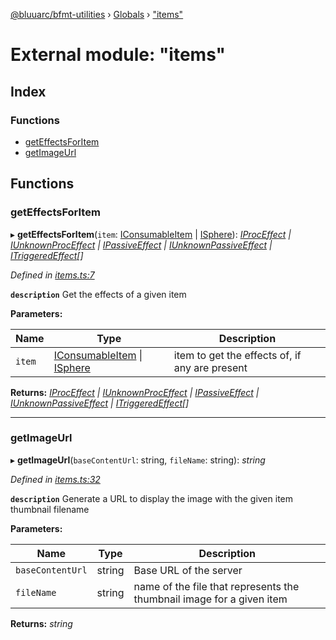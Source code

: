[@bluuarc/bfmt-utilities](../README.md) › [Globals](../globals.md) › ["items"](_items_.md)

# External module: "items"

## Index

### Functions

* [getEffectsForItem](_items_.md#geteffectsforitem)
* [getImageUrl](_items_.md#getimageurl)

## Functions

###  getEffectsForItem

▸ **getEffectsForItem**(`item`: [IConsumableItem](../interfaces/_datamine_types_.iconsumableitem.md) | [ISphere](../interfaces/_datamine_types_.isphere.md)): *[IProcEffect](../interfaces/_datamine_types_.iproceffect.md) | [IUnknownProcEffect](../interfaces/_datamine_types_.iunknownproceffect.md) | [IPassiveEffect](../interfaces/_datamine_types_.ipassiveeffect.md) | [IUnknownPassiveEffect](../interfaces/_datamine_types_.iunknownpassiveeffect.md) | [ITriggeredEffect](../interfaces/_datamine_types_.itriggeredeffect.md)[]*

*Defined in [items.ts:7](https://github.com/BluuArc/bfmt-utilities/blob/71cd4d1/src/items.ts#L7)*

**`description`** Get the effects of a given item

**Parameters:**

Name | Type | Description |
------ | ------ | ------ |
`item` | [IConsumableItem](../interfaces/_datamine_types_.iconsumableitem.md) &#124; [ISphere](../interfaces/_datamine_types_.isphere.md) | item to get the effects of, if any are present  |

**Returns:** *[IProcEffect](../interfaces/_datamine_types_.iproceffect.md) | [IUnknownProcEffect](../interfaces/_datamine_types_.iunknownproceffect.md) | [IPassiveEffect](../interfaces/_datamine_types_.ipassiveeffect.md) | [IUnknownPassiveEffect](../interfaces/_datamine_types_.iunknownpassiveeffect.md) | [ITriggeredEffect](../interfaces/_datamine_types_.itriggeredeffect.md)[]*

___

###  getImageUrl

▸ **getImageUrl**(`baseContentUrl`: string, `fileName`: string): *string*

*Defined in [items.ts:32](https://github.com/BluuArc/bfmt-utilities/blob/71cd4d1/src/items.ts#L32)*

**`description`** Generate a URL to display the image with the given item thumbnail filename

**Parameters:**

Name | Type | Description |
------ | ------ | ------ |
`baseContentUrl` | string | Base URL of the server |
`fileName` | string | name of the file that represents the thumbnail image for a given item  |

**Returns:** *string*
